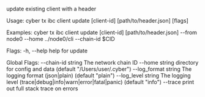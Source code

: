update existing client with a header

Usage:
  cyber tx ibc client update [client-id] [path/to/header.json] [flags]

Examples:
cyber tx ibc client update [client-id] [path/to/header.json] --from node0 --home ../node0/<app>cli --chain-id $CID

Flags:
  -h, --help   help for update

Global Flags:
      --chain-id string     The network chain ID
      --home string         directory for config and data (default "/Users/user/.cyber")
      --log_format string   The logging format (json|plain) (default "plain")
      --log_level string    The logging level (trace|debug|info|warn|error|fatal|panic) (default "info")
      --trace               print out full stack trace on errors

